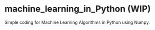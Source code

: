 # machine_learning_in_Python (WIP)

Simple coding for Machine Learning Algorithms in Python using Numpy.
